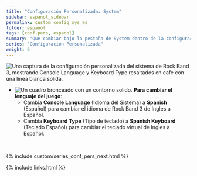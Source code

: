 ```yaml
---
title: "Configuración Personalizada: System"
sidebar: espanol_sidebar
permalink: custom_config_sys_es
folder: espanol
tags: [conf-pers, espanol]
summary: "Que cambiar bajo la pestaña de System dentro de la configuración personalizada de RPCS3"
series: "Configuración Personalizada"
weight: 6
---
```


![Una captura de la configuración personalizada del sistema de Rock Band 3, mostrando Console Language y Keyboard Type resaltados en cafe con una linea blanca solida.](https://carlmylo.github.io/rb3-pc/images/cust/system.png "System")

* ![Un cuadro bronceado con un contorno solido.](https://carlmylo.github.io/rb3-pc/images/cust/smalltan.png "Cuadro bronceado") **Para cambiar el lenguaje del juego**: 
	* Cambia **Console Language** (Idioma del Sistema) a **Spanish** (Español) para cambiar el idioma de Rock Band 3 de Ingles a Español.
	* Cambia **Keyboard Type** (Tipo de teclado) a **Spanish Keyboard** (Teclado Español) para cambiar el teclado virtual de Ingles a Español.

<br/>

{% include custom/series_conf_pers_next.html %}

{% include links.html %}